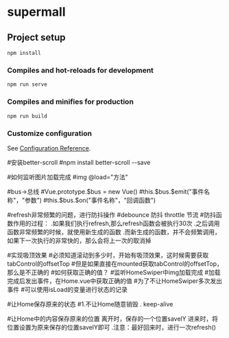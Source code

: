 # supermall

## Project setup
```
npm install
```

### Compiles and hot-reloads for development
```
npm run serve
```

### Compiles and minifies for production
```
npm run build
```

### Customize configuration
See [Configuration Reference](https://cli.vuejs.org/config/).

#安装better-scroll
#npm install better-scroll --save

#如何监听图片加载完成
#img @load="方法"


#bus->总线
#Vue.prototype.$bus = new Vue()
#this.$bus.$emit("事件名称"，"参数")
#this.$bus.$on("事件名称"，"回调函数")


#refresh非常频繁的问题，进行防抖操作
#debounce 防抖         throttle 节流
#防抖函数作用的过程：
.如果我们执行refresh,那么refresh函数会被执行30次
.之后调用函数非常频繁的时候，就使用新生成的函数
.而新生成的函数，并不会频繁调用，如果下一次执行的非常快的，那么会将上一次的取消掉

#实现吸顶效果
#必须知道滚动到多少时，开始有吸顶效果，这时候需要获取tabControl的offsetTop
#但是如果直接在mounted获取tabControl的offsetTop，那么是不正确的
#如何获取正确的值？
#监听HomeSwiper中img加载完成
#加载完成后发出事件，在Home.vue中获取正确的值
#为了不让HomeSwiper多次发出事件
#可以使用isLoad的变量进行状态的记录


#让Home保存原来的状态
#1.不让Home随意销毁
  . keep-alive

#让Home中的内容保存原来的位置
  离开时，保存的一个位置savelY
  进来时，将位置设置为原来保存的位置savelY即可
  .注意：最好回来时，进行一次refresh()

